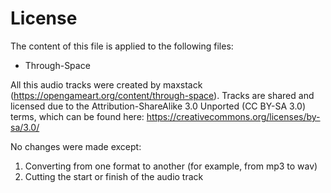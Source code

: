 ﻿# License

The content of this file is applied to the following files:
* Through-Space

All this audio tracks were created by maxstack (https://opengameart.org/content/through-space). 
Tracks are shared and licensed due to the Attribution-ShareAlike 3.0 Unported (CC BY-SA 3.0) terms, which can be found here: https://creativecommons.org/licenses/by-sa/3.0/

No changes were made except:
1) Converting from one format to another (for example, from mp3 to wav)
2) Cutting the start or finish of the audio track